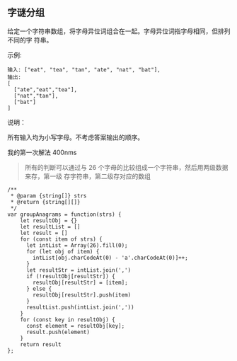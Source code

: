 ## 字谜分组

给定一个字符串数组，将字母异位词组合在一起。字母异位词指字母相同，但排列不同的字
符串。

示例:

```
输入: ["eat", "tea", "tan", "ate", "nat", "bat"],
输出:
[
  ["ate","eat","tea"],
  ["nat","tan"],
  ["bat"]
]
```

说明：

所有输入均为小写字母。不考虑答案输出的顺序。

我的第一次解法 400nms

> 所有的判断可以通过与 26 个字母的比较组成一个字符串，然后用两级数据来存，第一级
> 存字符串，第二级存对应的数组

```
/**
 * @param {string[]} strs
 * @return {string[][]}
 */
var groupAnagrams = function(strs) {
    let resultObj = {}
    let resultList = []
    let result = []
    for (const item of strs) {
      let intList = Array(26).fill(0);
      for (let obj of item) {
        intList[obj.charCodeAt(0) - 'a'.charCodeAt(0)]++;
      }
      let resultStr = intList.join(',')
      if (!resultObj[resultStr]) {
        resultObj[resultStr] = [item];
      } else {
        resultObj[resultStr].push(item)
      }
      resultList.push(intList.join(','))
    }
    for (const key in resultObj) {
      const element = resultObj[key];
      result.push(element)
    }
    return result
};
```

